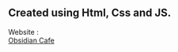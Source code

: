 ## Created using Html, Css and JS.
Website :   
[Obsidian Cafe](https://vasubhrdwj.github.io/Restaurant-Page/)
